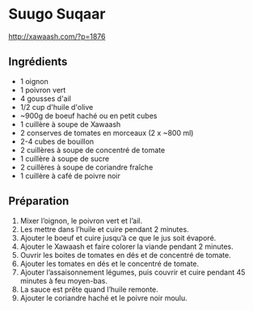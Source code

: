 # Suugo Suqaar

http://xawaash.com/?p=1876

## Ingrédients

* 1 oignon
* 1 poivron vert
* 4 gousses d'ail
* 1/2 cup d'huile d'olive
* ~900g de boeuf haché ou en petit cubes
* 1 cuillère à soupe de Xawaash
* 2 conserves de tomates en morceaux (2 x ~800 ml)
* 2-4 cubes de bouillon
* 2 cuillères à soupe de concentré de tomate
* 1 cuillère à soupe de sucre
* 2 cuillères à soupe de coriandre fraîche
* 1 cuillère à café de poivre noir

## Préparation

1. Mixer l’oignon, le poivron vert et l’ail.
2. Les mettre dans l’huile et cuire pendant 2 minutes.
3. Ajouter le boeuf et cuire jusqu’à ce que le jus soit évaporé.
4. Ajouter le Xawaash et faire colorer la viande pendant 2 minutes.
5. Ouvrir les boites de tomates en dés et de concentré de tomate.
6. Ajouter les tomates en dés et le concentré de tomate.
7. Ajouter l’assaisonnement légumes, puis couvrir et cuire pendant 45 minutes à feu moyen-bas.
8. La sauce est prête quand l’huile remonte.
9. Ajouter le coriandre haché et le poivre noir moulu.
